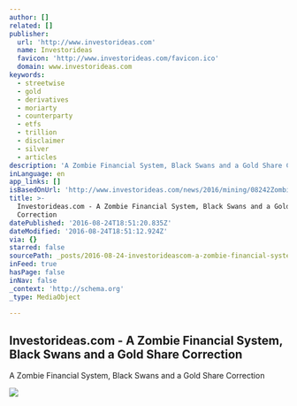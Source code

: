 ```yaml
---
author: []
related: []
publisher:
  url: 'http://www.investorideas.com'
  name: Investorideas
  favicon: 'http://www.investorideas.com/favicon.ico'
  domain: www.investorideas.com
keywords:
  - streetwise
  - gold
  - derivatives
  - moriarty
  - counterparty
  - etfs
  - trillion
  - disclaimer
  - silver
  - articles
description: 'A Zombie Financial System, Black Swans and a Gold Share Correction'
inLanguage: en
app_links: []
isBasedOnUrl: 'http://www.investorideas.com/news/2016/mining/08242Zombie.asp'
title: >-
  Investorideas.com - A Zombie Financial System, Black Swans and a Gold Share
  Correction
datePublished: '2016-08-24T18:51:20.835Z'
dateModified: '2016-08-24T18:51:12.924Z'
via: {}
starred: false
sourcePath: _posts/2016-08-24-investorideascom-a-zombie-financial-system-black-swans-a.md
inFeed: true
hasPage: false
inNav: false
_context: 'http://schema.org'
_type: MediaObject

---
```

<article style=""><h1>Investorideas.com - A Zombie Financial System, Black Swans and a Gold Share Correction</h1><p>A Zombie Financial System, Black Swans and a Gold Share Correction</p><img src="http://www.investorideas.com/news/2016/mining/images/082416-1.jpg" /></article>